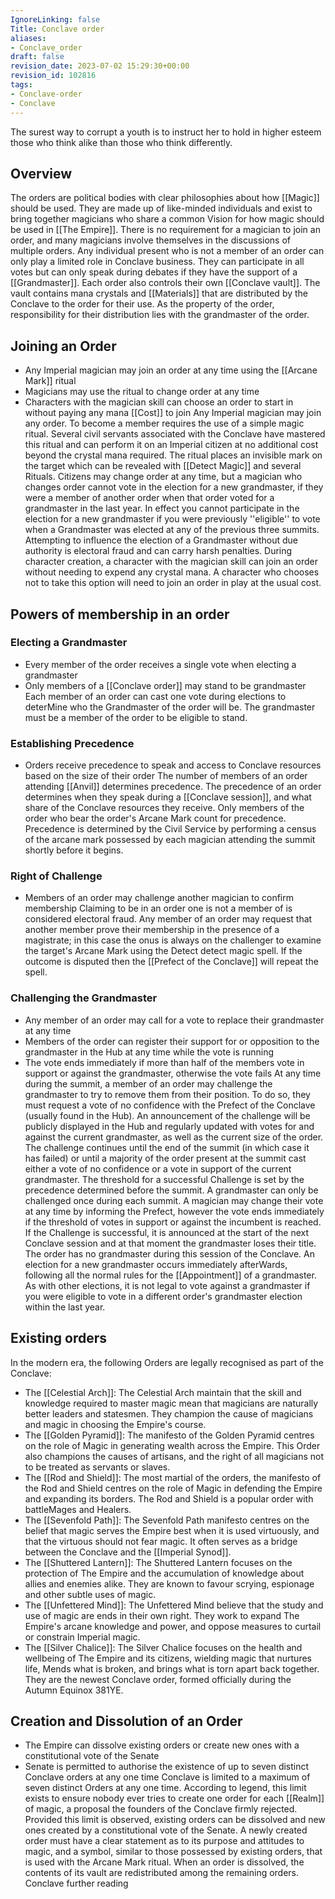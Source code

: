 ```yaml
---
IgnoreLinking: false
Title: Conclave order
aliases:
- Conclave_order
draft: false
revision_date: 2023-07-02 15:29:30+00:00
revision_id: 102816
tags:
- Conclave-order
- Conclave
---
```


The surest way to corrupt a youth is to instruct her to hold in higher esteem those who think alike than those who think differently.
## Overview
The orders are political bodies with clear philosophies about how [[Magic]] should be used. They are made up of like-minded individuals and exist to bring together magicians who share a common Vision for how magic should be used in [[The Empire]]. There is no requirement for a magician to join an order, and many magicians involve themselves in the discussions of multiple orders. 
Any individual present who is not a member of an order can only play a limited role in Conclave business. They can participate in all votes but can only speak during debates if they have the support of a [[Grandmaster]].
Each order also controls their own [[Conclave vault]]. The vault contains mana crystals and [[Materials]] that are distributed by the Conclave to the order for their use. As the property of the order, responsibility for their distribution lies with the grandmaster of the order.
## Joining an Order
* Any Imperial magician may join an order at any time using the [[Arcane Mark]] ritual
* Magicians may use the ritual to change order at any time
* Characters with the magician skill can choose an order to start in without paying any mana [[Cost]] to join
Any Imperial magician may join any order. To become a member requires the use of a simple magic ritual. Several civil servants associated with the Conclave have mastered this ritual and can perform it on an Imperial citizen at no additional cost beyond the crystal mana required. The ritual places an invisible mark on the target which can be revealed with [[Detect Magic]] and several Rituals.
Citizens may change order at any time, but a magician who changes order cannot vote in the election for a new grandmaster, if they were a member of another order when that order voted for a grandmaster in the last year. In effect you cannot participate in the election for a new grandmaster if you were previously ''eligible'' to vote when a Grandmaster was elected at any of the previous three summits. Attempting to influence the election of a Grandmaster without due authority is electoral fraud and can carry harsh penalties.
During character creation, a character with the magician skill can join an order without needing to expend any crystal mana. A character who chooses not to take this option will need to join an order in play at the usual cost.
## Powers of membership in an order
### Electing a Grandmaster
* Every member of the order receives a single vote when electing a grandmaster
* Only members of a [[Conclave order]] may stand to be grandmaster
Each member of an order can cast one vote during elections to deterMine who the Grandmaster of the order will be. The grandmaster must be a member of the order to be eligible to stand.
### Establishing Precedence
* Orders receive precedence to speak and access to Conclave resources based on the size of their order
The number of members of an order attending [[Anvil]] determines precedence. The precedence of an order determines when they speak during a [[Conclave session]], and what share of the Conclave resources they receive. Only members of the order who bear the order's Arcane Mark count for precedence. Precedence is determined by the Civil Service by performing a census of the arcane mark possessed by each magician attending the summit shortly before it begins.
### Right of Challenge
* Members of an order may challenge another magician to confirm membership
Claiming to be in an order one is not a member of is considered electoral fraud. Any member of an order may request that another member prove their membership in the presence of a magistrate; in this case the onus is always on the challenger to examine the target's Arcane Mark using the Detect detect magic spell. If the outcome is disputed then the [[Prefect of the Conclave]] will repeat the spell.
### Challenging the Grandmaster
* Any member of an order may call for a vote to replace their grandmaster at any time
* Members of the order can register their support for or opposition to the grandmaster in the Hub at any time while the vote is running
* The vote ends immediately if more than half of the members vote in support or against the grandmaster, otherwise the vote fails
At any time during the summit, a member of an order may challenge the grandmaster to try to remove them from their position. To do so, they must request a vote of no confidence with the Prefect of the Conclave (usually found in the Hub). An announcement of the challenge will be publicly displayed in the Hub and regularly updated with votes for and against the current grandmaster, as well as the current size of the order.
The challenge continues until the end of the summit (in which case it has failed) or until a majority of the order present at the summit cast either a vote of no confidence or a vote in support of the current grandmaster. The threshold for a successful Challenge is set by the precedence determined before the summit. A grandmaster can only be challenged once during each summit. A magician may change their vote at any time by informing the Prefect, however the vote ends immediately if the threshold of votes in support or against the incumbent is reached.
If the Challenge is successful, it is announced at the start of the next Conclave session and at that moment the grandmaster loses their title. The order has no grandmaster during this session of the Conclave.  An election for a new grandmaster occurs immediately afterWards, following all the normal rules for the [[Appointment]] of a grandmaster. 
As with other elections, it is not legal to vote against a grandmaster if you were eligible to vote in a different order's grandmaster election within the last year.
## Existing orders
In the modern era, the following Orders are legally recognised as part of the Conclave:
* The [[Celestial Arch]]: The Celestial Arch maintain that the skill and knowledge required to master magic mean that magicians are naturally better leaders and statesmen. They champion the cause of magicians and magic in choosing the Empire's course.
* The [[Golden Pyramid]]: The manifesto of the Golden Pyramid centres on the role of Magic in generating wealth across the Empire. This Order also champions the causes of artisans, and the right of all magicians not to be treated as servants or slaves.
* The [[Rod and Shield]]: The most martial of the orders, the manifesto of the Rod and Shield centres on the role of Magic in defending the Empire and expanding its borders. The Rod and Shield is a popular order with battleMages and Healers.
* The [[Sevenfold Path]]: The Sevenfold Path manifesto centres on the belief that magic serves the Empire best when it is used virtuously, and that the virtuous should not fear magic. It often serves as a bridge between the Conclave and the [[Imperial Synod]].
* The [[Shuttered Lantern]]: The Shuttered Lantern focuses on the protection of The Empire and the accumulation of knowledge about allies and enemies alike. They are known to favour scrying, espionage and other subtle uses of magic.
* The [[Unfettered Mind]]: The Unfettered Mind believe that the study and use of magic are ends in their own right. They work to expand The Empire's arcane knowledge and power, and oppose measures to curtail or constrain Imperial magic.
* The [[Silver Chalice]]: The Silver Chalice focuses on the health and wellbeing of The Empire and its citizens, wielding magic that nurtures life, Mends what is broken, and brings what is torn apart back together. They are the newest Conclave order, formed officially during the Autumn Equinox 381YE.
## Creation and Dissolution of an Order
* The Empire can dissolve existing orders or create new ones with a constitutional vote of the Senate
* Senate is permitted to authorise the existence of up to seven distinct Conclave orders at any one time
Conclave is limited to a maximum of seven distinct Orders at any one time. According to legend, this limit exists to ensure nobody ever tries to create one order for each [[Realm]] of magic, a proposal the founders of the Conclave firmly rejected. Provided this limit is observed, existing orders can be dissolved and new ones created by a constitutional vote of the Senate.
A newly created order must have a clear statement as to its purpose and attitudes to magic, and a symbol, similar to those possessed by existing orders, that is used with the Arcane Mark ritual. When an order is dissolved, the contents of its vault are redistributed among the remaining orders.
Conclave further reading